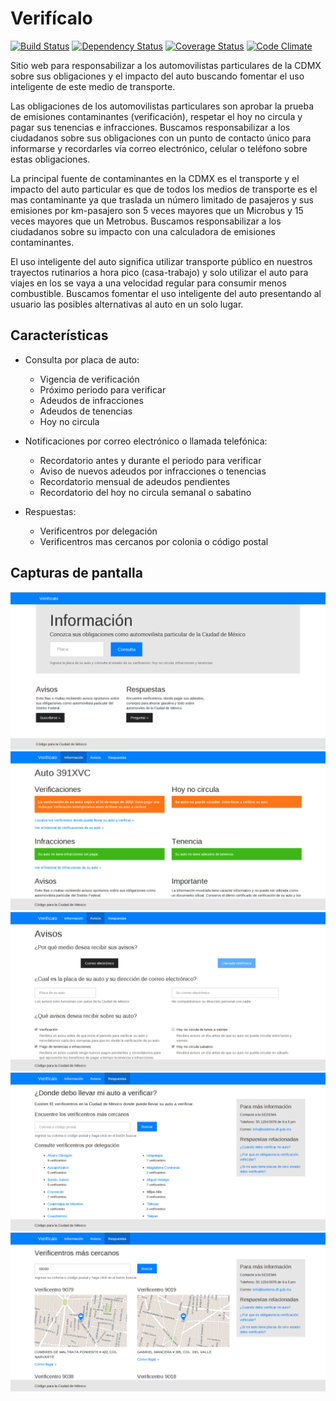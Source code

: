 Verifícalo
==========

[![Build Status](https://travis-ci.org/LabPLC/verificalo.svg?branch=master)](https://travis-ci.org/LabPLC/verificalo)
[![Dependency Status](https://gemnasium.com/LabPLC/verificalo.svg)](https://gemnasium.com/LabPLC/verificalo)
[![Coverage Status](https://coveralls.io/repos/LabPLC/verificalo/badge.png?branch=master)](https://coveralls.io/r/LabPLC/verificalo?branch=master)
[![Code Climate](https://codeclimate.com/github/LabPLC/verificalo.png)](https://codeclimate.com/github/LabPLC/verificalo)

Sitio web para responsabilizar a los automovilistas particulares de la
CDMX sobre sus obligaciones y el impacto del auto buscando fomentar el
uso inteligente de este medio de transporte.

Las obligaciones de los automovilistas particulares son aprobar la
prueba de emisiones contaminantes (verificación), respetar el hoy no
circula y pagar sus tenencias e infracciones. Buscamos responsabilizar
a los ciudadanos sobre sus obligaciones con un punto de contacto único
para informarse y recordarles vía correo electrónico, celular o
teléfono sobre estas obligaciones.

La principal fuente de contaminantes en la CDMX es el transporte y el
impacto del auto particular es que de todos los medios de transporte es
el mas contaminante ya que traslada un número limitado de pasajeros y
sus emisiones por km-pasajero son 5 veces mayores que un Microbus y
15 veces mayores que un Metrobus. Buscamos responsabilizar a los
ciudadanos sobre su impacto con una calculadora de emisiones
contaminantes.

El uso inteligente del auto significa utilizar transporte público en
nuestros trayectos rutinarios a hora pico (casa-trabajo) y solo
utilizar el auto para viajes en los se vaya a una velocidad regular
para consumir menos combustible. Buscamos fomentar el uso inteligente
del auto presentando al usuario las posibles alternativas al auto en un
solo lugar.

Características
---------------

- Consulta por placa de auto:
  - Vigencia de verificación
  - Próximo periodo para verificar
  - Adeudos de infracciones
  - Adeudos de tenencias
  - Hoy no circula

- Notificaciones por correo electrónico o llamada telefónica:
  - Recordatorio antes y durante el periodo para verificar
  - Aviso de nuevos adeudos por infracciones o tenencias
  - Recordatorio mensual de adeudos pendientes
  - Recordatorio del hoy no circula semanal o sabatino

- Respuestas:
  - Verificentros por delegación
  - Verificentros mas cercanos por colonia o código postal

Capturas de pantalla
--------------------

![Página de inicio](/doc/img/screenshoot-1.jpg?raw=true "Página de inicio")
![Consulta por placa](/doc/img/screenshoot-2.jpg?raw=true "Consulta por placa")
![Suscripción a avisos](/doc/img/screenshoot-3.jpg?raw=true "Suscripción a avisos")
![Donde llevar su auto a verificar](/doc/img/screenshoot-4.jpg?raw=true "Donde llevar su auto a verificar")
![Verificentros más cercanos](/doc/img/screenshoot-5.jpg?raw=true "Verificentros más cercanos")
